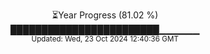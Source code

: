 <p align="center">
⏳Year Progress (81.02 %) <br>
████████████████████████▁▁▁▁▁▁ <br>
<sub>Updated: Wed, 23 Oct 2024 12:40:36 GMT</sub>
</p>

